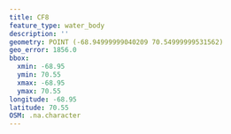 ```yaml
---
title: CF8
feature_type: water_body
description: ''
geometry: POINT (-68.94999999040209 70.54999999531562)
geo_error: 1856.0
bbox:
  xmin: -68.95
  ymin: 70.55
  xmax: -68.95
  ymax: 70.55
longitude: -68.95
latitude: 70.55
OSM: .na.character
---
```

